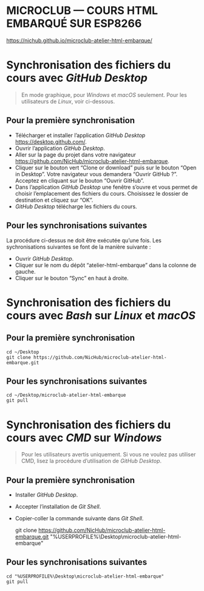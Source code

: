 
# MICROCLUB — COURS HTML EMBARQUÉ SUR ESP8266

<https://nichub.github.io/microclub-atelier-html-embarque/>



# Synchronisation des fichiers du cours avec *GitHub Desktop*

> En mode graphique, pour *Windows* et *macOS* seulement.
> Pour les utilisateurs de *Linux*, voir ci-dessous.

## Pour la première synchronisation

- Télécharger et installer l’application *GitHub Desktop* <https://desktop.github.com/>.
- Ouvrir l’application *GitHub Desktop*.
- Aller sur la page du projet dans votre navigateur <https://github.com/NicHub/microclub-atelier-html-embarque>.
- Cliquer sur le bouton vert “Clone or download” puis sur le bouton “Open in Desktop”. Votre navigateur vous demandera “Ouvrir GitHub ?”. Acceptez en cliquant sur le bouton “Ouvrir GitHub”.
- Dans l’application *GitHub Desktop* une fenêtre s’ouvre et vous permet de choisir l’emplacement des fichiers du cours. Choisissez le dossier de destination et cliquez sur “OK”.
- *GitHub Desktop* télécharge les fichiers du cours.

## Pour les synchronisations suivantes

La procédure ci-dessus ne doit être exécutée qu’une fois. Les sychronisations suivantes se font de la manière suivante :

- Ouvrir *GitHub Desktop*.
- Cliquer sur le nom du dépôt “atelier-html-embarque” dans la colonne de gauche.
- Cliquer sur le bouton “Sync” en haut à droite.


# Synchronisation des fichiers du cours avec *Bash* sur *Linux* et *macOS*

## Pour la première synchronisation

	cd ~/Desktop
	git clone https://github.com/NicHub/microclub-atelier-html-embarque.git

## Pour les synchronisations suivantes

	cd ~/Desktop/microclub-atelier-html-embarque
	git pull


# Synchronisation des fichiers du cours avec *CMD* sur *Windows*

> Pour les utilisateurs avertis uniquement. Si vous ne voulez pas utiliser CMD, lisez la procédure d’utilisation de *GitHub Desktop*.

## Pour la première synchronisation

- Installer *GitHub Desktop*.
- Accepter l’installation de *Git Shell*.
- Copier-coller la commande suivante dans *Git Shell*.

	git clone https://github.com/NicHub/microclub-atelier-html-embarque.git "%USERPROFILE%\Desktop\microclub-atelier-html-embarque"

## Pour les synchronisations suivantes

	cd "%USERPROFILE%\Desktop\microclub-atelier-html-embarque"
	git pull

